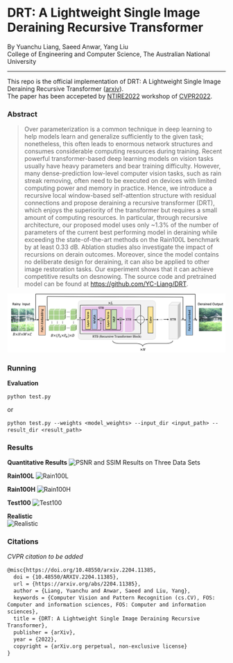 # DRT: A Lightweight Single Image Deraining Recursive Transformer
By Yuanchu Liang, Saeed Anwar, Yang Liu </br>
College of Engineering and Computer Science, The Australian National University
</br>

---

This repo is the official implementation of DRT: A Lightweight Single Image Deraining Recursive Transformer ([arxiv](https://arxiv.org/abs/2204.11385)).  
The paper has been accepeted by [NTIRE2022](https://data.vision.ee.ethz.ch/cvl/ntire22/) workshop of [CVPR2022](https://cvpr2022.thecvf.com/).
</br>

### Abstract
> Over parameterization is a common technique in deep learning to help models learn and generalize sufficiently to the given task; nonetheless, this often leads to enormous network structures and consumes considerable computing resources during training. Recent powerful transformer-based deep learning models on vision tasks usually have heavy parameters and bear training difficulty. However, many dense-prediction low-level computer vision tasks, such as rain streak removing, often need to be executed on devices with limited computing power and memory in practice. Hence, we introduce a recursive local window-based self-attention structure with residual connections and propose deraining a recursive transformer (DRT), which enjoys the superiority of the transformer but requires a small amount of computing resources. In particular, through recursive architecture, our proposed model uses only ~1.3% of the number of parameters of the current best performing model in deraining while exceeding the state-of-the-art methods on the Rain100L benchmark by at least 0.33 dB. Ablation studies also investigate the impact of recursions on derain outcomes. Moreover, since the model contains no deliberate design for deraining, it can also be applied to other image restoration tasks. Our experiment shows that it can achieve competitive results on desnowing. The source code and pretrained model can be found at https://github.com/YC-Liang/DRT.

![DRT Network Architecture](https://github.com/YC-Liang/DRT/blob/main/Images/Network.png)

### Running
**Evaluation** </br>
```
python test.py
```
or
```
python test.py --weights <model_weights> --input_dir <input_path> --result_dir <result_path>
```
<!--
To train from scratch, change the training directory in the `Load Data` section and set the last line of the notebook to
* `run(train_net = True, loadCkp = False, loadBest = False, new_dataset = False)`
-->
### Results
**Quantitative Results**
![PSNR and SSIM Results on Three Data Sets](https://github.com/phonhay103/DRT/blob/main/Images/PSNR_and_SSIM.png)

**Rain100L**
![Rain100L](https://github.com/phonhay103/DRT/blob/main/Images/Rain100L.png)

**Rain100H**
![Rain100H](https://github.com/phonhay103/DRT/blob/main/Images/Rain100H.png)

**Test100**
![Test100](https://github.com/phonhay103/DRT/blob/main/Images/Test100.png)

**Realistic**  
![Realistic](https://github.com/phonhay103/DRT/blob/main/Images/Real.png)


### Citations
*CVPR citation to be added*
```
@misc{https://doi.org/10.48550/arxiv.2204.11385,
  doi = {10.48550/ARXIV.2204.11385},
  url = {https://arxiv.org/abs/2204.11385},
  author = {Liang, Yuanchu and Anwar, Saeed and Liu, Yang},
  keywords = {Computer Vision and Pattern Recognition (cs.CV), FOS: Computer and information sciences, FOS: Computer and information sciences},
  title = {DRT: A Lightweight Single Image Deraining Recursive Transformer},
  publisher = {arXiv},
  year = {2022}, 
  copyright = {arXiv.org perpetual, non-exclusive license}
}
```